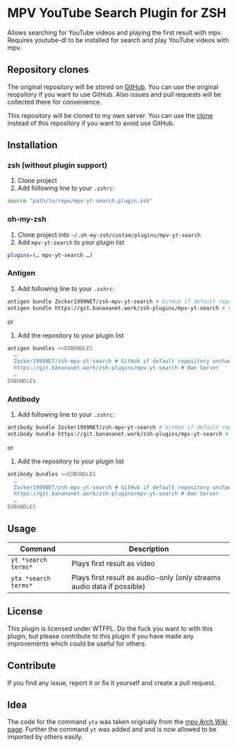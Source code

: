 # MPV YouTube Search Plugin for ZSH

Allows searching for YouTube videos and playing the first result with mpv.
Requires youtube-dl to be installed for search and play YouTube videos with mpv.

## Repository clones

The original repository will be stored on [GitHub](https://github.com/Zocker1999NET/zsh-mpv-yt-search).
You can use the original reopsitory if you want to use GitHub.
Also issues and pull requests will be collected there for convenience.

This repository will be cloned to my own server.
You can use the [clone](https://git.banananet.work/zsh-plugins/mpv-yt-search) instead of this repository
if you want to avoid use GitHub.

## Installation

### zsh (without plugin support)

1. Clone project
2. Add following line to your `.zshrc`:
```sh
source "path/to/repo/mpv-yt-search.plugin.zsh"
```

### oh-my-zsh

1. Clone project into `~/.oh-my-zsh/custom/plugins/mpv-yt-search`
2. Add `mpv-yt-search` to your plugin list
```sh
plugins=(… mpv-yt-search …)
```

### Antigen

1. Add following line to your `.zshrc`:
```sh
antigen bundle Zocker1999NET/zsh-mpv-yt-search # GitHub if default repository unchanged
antigen bundle https://git.banananet.work/zsh-plugins/mpv-yt-search # Own Server
```

or

1. Add the repository to your plugin list
```sh
antigen bundles <<EOBUNDLES
  …
  Zocker1999NET/zsh-mpv-yt-search # GitHub if default repository unchanged
  https://git.banananet.work/zsh-plugins/mpv-yt-search # Own Server
  …
EOBUNDLES
```

### Antibody

1. Add following line to your `.zshrc`:
```sh
antibody bundle Zocker1999NET/zsh-mpv-yt-search # GitHub if default repository unchanged
antibody bundle https://git.banananet.work/zsh-plugins/mpv-yt-search # Own Server
```

or

1. Add the repository to your plugin list
```sh
antibody bundles <<EOBUNDLES
  …
  Zocker1999NET/zsh-mpv-yt-search # GitHub if default repository unchanged
  https://git.banananet.work/zsh-plugins/mpv-yt-search # Own Server
  …
EOBUNDLES
```

## Usage

Command | Description
--- | ---
`yt *search terms*` | Plays first result as video
`yta *search terms*` | Plays first result as audio-only (only streams audio data if possible)

## License

This plugin is licensed under WTFPL.
Do the fuck you want to with this plugin,
but please contribute to this plugin if you have made any improvements which could be useful for others.

## Contribute

If you find any issue, report it
or fix it yourself and create a pull request.

## Idea

The code for the command `yta` was taken originally from the [mpv Arch Wiki page](https://wiki.archlinux.org/index.php/Mpv#youtube-dl_audio_with_search).
Further the command `yt` was added and and is now allowed to be imported by others easily.
